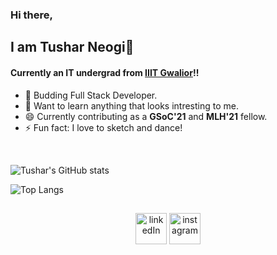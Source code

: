 ### Hi there,

## I am Tushar Neogi👋

#### Currently an IT undergrad from [IIIT Gwalior](https://www.iiitm.ac.in/index.php/en/)!!

- 🌱 Budding Full Stack Developer.
- 🔭 Want to learn anything that looks intresting to me.
- 😄 Currently contributing as a **GSoC'21** and **MLH'21** fellow.
- ⚡ Fun fact: I love to sketch and dance!

<br />

![Tushar's GitHub stats](https://github-readme-stats.vercel.app/api?username=Tushar3099&show_icons=true&theme=radical)

![Top Langs](https://github-readme-stats.vercel.app/api/top-langs/?username=Tushar3099&layout=compact)

##

<p align="center">
  <a href="https://www.linkedin.com/in/tushar3024/"><img src="https://image.similarpng.com/very-thumbnail/2020/07/Linkedin-logo-on-transparent-Background-PNG-.png" alt="linkedIn" width="50"/></a>   
  <a href="https://www.instagram.com/tushar_30gn/"><img src="https://www.freepnglogos.com/uploads/instagram-logos-png-images-free-download-2.png" alt="instagram" width="50"/></a>
</p>
